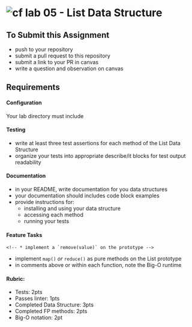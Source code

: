 ![cf](http://i.imgur.com/7v5ASc8.png) lab 05 - List Data Structure
====

## To Submit this Assignment
  <!-- * fork this repository -->
  * push to your repository
  * submit a pull request to this repository
  * submit a link to your PR in canvas
  * write a question and observation on canvas

## Requirements  
#### Configuration  
  <!-- list of files, configurations, tools, etc that are required -->
  Your lab directory must include  
  <!-- * **README.md** -- with a documentation about your lab -->
  <!-- * **.gitignore** -- with a robust .gitignore -->
  <!-- * **.eslintrc** -- with the class .eslintrc file -->
  <!-- * **.eslintignore** -- with the class .eslintignore -->
  <!-- * **.package.json** -- with all dependencies and dev-dependencies -->
  <!-- * **lib/** -- directory for holding your programs helper modules -->
  <!-- * **__test__/** -- directory for holding your programs unit and integration tests -->

#### Testing  
  * write at least three test assertions for each method of the List Data Structure
  * organize your tests into appropriate describe/it blocks for test output readability

####  Documentation  
  * in your README, write documentation for you data structures
  * your documentation should includes code block examples
  * provide instructions for:
    * installing and using your data structure
    * accessing each method
    * running your tests

#### Feature Tasks  
  <!-- * implement a `LinkedList` class -->
  <!-- * implement a `pop()` on the List prototype -->
	<!-- * implement a `remove(value)` on the prototype -->
  * implement `map()` _or_ `reduce()` as pure methods on the List prototype
  * in comments above or within each function, note the Big-O runtime
<!-- 
## Bonus Points:
  * 2pts
  * refactor the List data structor so that `push()` and `pop()` both have a constant / O(1) run time -->

#### Rubric:
  * Tests: 2pts
  * Passes linter: 1pts
  * Completed Data Structure: 3pts
  * Completed FP methods: 2pts
  * Big-O notation: 2pt
